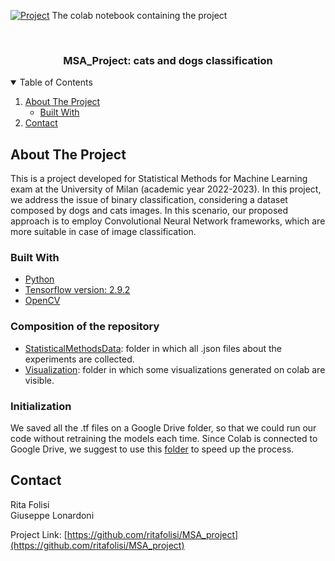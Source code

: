 [![Project](https://colab.research.google.com/assets/colab-badge.svg)](https://colab.research.google.com/drive/1IMxAVaz4M3xBgfYMJ-d_BYU-SJ2i2gIN) The colab notebook containing the project


<!-- PROJECT LOGO -->
<br />
<p align="center">
  
  <h3 align="center">MSA_Project: cats and dogs classification </h3>
  
</p>

<!-- TABLE OF CONTENTS -->
<details open="open">
  <summary>Table of Contents</summary>
  <ol>
    <li>
      <a href="#about-the-project">About The Project</a>
      <ul>
        <li><a href="#built-with">Built With</a></li>
      </ul>
    </li>
    <li><a href="#contact">Contact</a></li>
  </ol>
</details>


<!-- ABOUT THE PROJECT -->
## About The Project

This is a project developed for Statistical Methods for Machine Learning exam at the University of Milan (academic year 2022-2023). In this project, we address the issue of binary classification, considering a dataset composed by dogs and cats images. In this scenario, our proposed approach is to employ Convolutional Neural Network frameworks, which are more suitable in case of image classification. 


### Built With

* [Python](https://www.python.org/downloads/)
* [Tensorflow version: 2.9.2](https://www.tensorflow.org/)
* [OpenCV](https://docs.opencv.org/4.x/)

### Composition of the repository
* [StatisticalMethodsData](https://colab.research.google.com/drive/1IMxAVaz4M3xBgfYMJ-d_BYU-SJ2i2gIN): folder in which all .json files about the experiments are collected.
* [Visualization](https://github.com/ritafolisi/MSA_project/tree/main/Visualizations): folder in which some visualizations generated on colab are visible. 

### Initialization
We saved all the .tf files on a Google Drive folder, so that we could run our code without retraining the models each time. Since Colab is connected to Google Drive, we suggest to use this [folder](https://drive.google.com/drive/u/0/folders/1eyi_jGvlOI5vzNZWXnwCvJ3NqwChRhzi) to speed up the process. 

<!-- CONTACT -->
## Contact

Rita Folisi
<br />
Giuseppe Lonardoni 

Project Link: [https://github.com/ritafolisi/MSA_project](https://github.com/ritafolisi/MSA_project)





